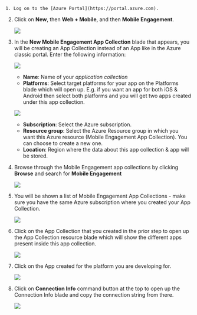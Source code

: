 	1. Log on to the [Azure Portal](https://portal.azure.com).

2. Click on **New**, then **Web + Mobile**, and then **Mobile Engagement**.

   	![](./media/mobile-engagement-create-app-in-portal-new/browse-azme-extension.png)

3. In the **New Mobile Engagement App Collection** blade that appears, you will be creating an App Collection instead of an App like in the Azure classic portal. Enter the following information:

   	![](./media/mobile-engagement-create-app-in-portal-new/new-azme-app.png)

	- **Name**: Name of your *application collection* 
	- **Platforms**: Select target platforms for your app on the Platforms blade which will open up. E.g. if you want an app for both iOS & Android then select both platforms and you will get two apps created under this app collection. 

   	![](./media/mobile-engagement-create-app-in-portal-new/choose-platform.png)

	- **Subscription**: Select the Azure subscription. 
	- **Resource group**: Select the Azure Resource group in which you want this Azure resource (Mobile Engagement App Collection). You can choose to create a new one.  
	- **Location**: Region where the data about this app collection & app will be stored.

5. Browse through the Mobile Engagement app collections by clicking **Browse** and search for **Mobile Engagement**

	![](./media/mobile-engagement-create-app-in-portal-new/browse-mobile-engagement-menu.png)

6. You will be shown a list of Mobile Engagement App Collections - make sure you have the same Azure subscription where you created your App Collection.

	![](./media/mobile-engagement-create-app-in-portal-new/browse-mobile-engagement.png)

7. Click on the App Collection that you created in the prior step to open up the App Collection resource blade which will show the different apps present inside this app collection. 

	![](./media/mobile-engagement-create-app-in-portal-new/mobile-engagement-app-collection.png)

8. Click on the App created for the platform you are developing for. 

	![](./media/mobile-engagement-create-app-in-portal-new/mobile-engagement-app.png)

9. Click on **Connection Info** command button at the top to open up the Connection Info blade and copy the connection string from there. 

	![](./media/mobile-engagement-create-app-in-portal-new/app-connection-info.png)
